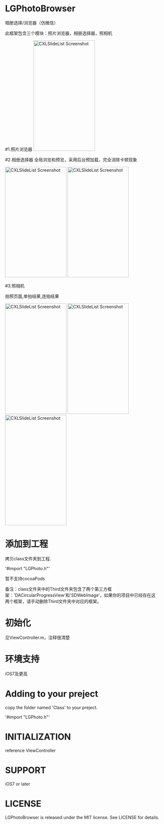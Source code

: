 # LGPhotoBrowser
相册选择/浏览器（仿微信）

此框架包含三个模块：照片浏览器，相册选择器，照相机

#1.照片浏览器
<img src="https://github.com/gang544043963/LGPhotoBrowser/blob/master/LGPhotoBrowser/gif/browser.gif?raw=true" alt="CXLSlideList Screenshot" width="200" height="360"/>


#2.相册选择器
全局浏览和预览，采用后台预加载，完全消除卡顿现象

<img src="https://github.com/gang544043963/LGPhotoBrowser/blob/master/LGPhotoBrowser/gif/picker.gif?raw=true" alt="CXLSlideList Screenshot" width="200" height="360"/> <img src="https://github.com/gang544043963/LGPhotoBrowser/blob/master/LGPhotoBrowser/gif/browser1.gif?raw=true" alt="CXLSlideList Screenshot" width="200" height="360"/>


#3.照相机

拍照页面,单拍结果,连拍结果

<img src="https://github.com/gang544043963/LGPhotoBrowser/blob/master/LGPhotoBrowser/gif/IMG_2653.PNG?raw=true" alt="CXLSlideList Screenshot" width="200" height="360"/>  <img src="https://github.com/gang544043963/LGPhotoBrowser/blob/master/LGPhotoBrowser/gif/IMG_2652.PNG?raw=true" alt="CXLSlideList Screenshot" width="200" height="360"/> <img src="https://github.com/gang544043963/LGPhotoBrowser/blob/master/LGPhotoBrowser/gif/IMG_2651.PNG?raw=true" alt="CXLSlideList Screenshot" width="200" height="360"/>

# 添加到工程
拷贝class文件夹到工程.

'#import "LGPhoto.h"'

暂不支持cocoaPods

备注：class文件夹中的Third文件夹包含了两个第三方框架：'DACircularProgressView'和'SDWebImage'，如果你的项目中已经存在这两个框架，请手动删除Third文件夹中对应的框架。

# 初始化
见ViewController.m，注释很清楚

# 环境支持
iOS7及更高

# Adding to your preject
copy the folder named 'Class' to your preject.

'#import "LGPhoto.h"'

# INITIALIZATION
reference ViewController

# SUPPORT
iOS7 or later

# LICENSE
LGPhotoBrowser is released under the MIT license. See LICENSE for details.
